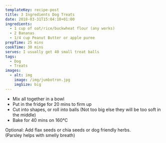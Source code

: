 ```yaml
---
templateKey: recipe-post
title: 3 Ingredients Dog Treats
date: 2018-03-31T15:04:10+01:00
ingredients:
  - 1 cup of oat/rice/buckwheat flour (any works)
  - 2 Bananas
  - 1/4 cup Peanut Butter or apple puree
prepTime: 25 mins
cookTime: 30 mins
serves: I usually get 40 small treat balls
tags:
  - Dog
  - Treats
images:
  - alt: img
    image: /img/jumbotron.jpg
    imgSize: big
---
```

* Mix all together in a bowl
* Put in the fridge for 20 mins to firm up
* Cut into shapes, or roll into balls (Not too big else they will be too soft in the middle)
* Bake for 40 mins on 160°C

Optional: Add flax seeds or chia seeds or dog friendly herbs. \
(Parsley helps with smelly breath)
